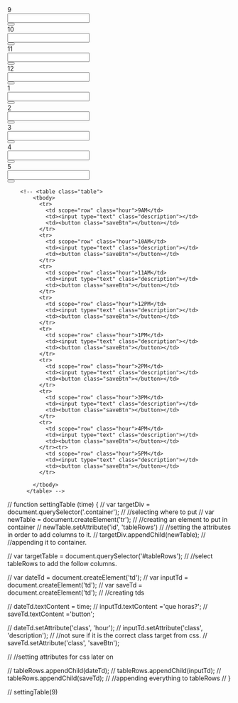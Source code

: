  <div class="table">
        <div class="row">
          <div class='col-md-1'>9</div>
          <div class='col-md-9'><input type='text'/></div>
          <div class='col-md-2'><button class='saveBtn'></button></div>
        </div>
        <div class="row">
          <div class='col-md-3'>10</div>
          <div class='col-md-6'><input type="text"/></div>
          <div class='col-md-3'><button class='saveBtn'></button></div>
        </div>
        <div class="row">
          <div class='col-md-3'>11</div>
          <div class='col-md-6'><input type="text"/></div>
          <div class='col-md-3'><button class='saveBtn'></button></div>
        </div>    
        <div class="row">
          <div class='col-md-3'>12</div>
          <div class='col-md-6'><input type="text"/></div>
          <div class='col-md-3'><button class='saveBtn'></button></div>
        </div>
        <div class="row">
          <div class='col-md-3'>1</div>
          <div class='col-md-6'><input type="text"/></div>
          <div class='col-md-3'><button class='saveBtn'></button></div>
        </div>
        <div class="row">
          <div class='col-md-3'>2</div>
          <div class='col-md-6'><input type="text"/></div>
          <div class='col-md-3'><button class='saveBtn'></button></div>
        </div>
        <div class="row">
          <div class='col-md-3'>3</div>
          <div class='col-md-6'><input type="text"/></div>
          <div class='col-md-3'><button class='saveBtn'></button></div>
        </div>
        <div class="row">
          <div class='col-md-3'>4</div>
          <div class='col-md-6'><input type="text"/></div>
          <div class='col-md-3'><button class='saveBtn'></button></div>
        </div>  
        <div class="row">
          <div class='col-md-3'>5</div>
          <div class='col-md-6'><input type="text"/></div>
          <div class='col-md-3'><button class='saveBtn'></button></div>
        </div>
      </div> 


        <!-- <table class="table">
            <tbody>
              <tr>
                <td scope="row" class="hour">9AM</td>
                <td><input type="text" class="description"></td>
                <td><button class="saveBtn"></button></td>
              </tr>
              <tr>
                <td scope="row" class="hour">10AM</td>
                <td><input type="text" class="description"></td>
                <td><button class="saveBtn"></button></td>
              </tr>
              <tr>
                <td scope="row" class="hour">11AM</td>
                <td><input type="text" class="description"></td>
                <td><button class="saveBtn"></button></td>
              </tr>
              <tr>
                <td scope="row" class="hour">12PM</td>
                <td><input type="text" class="description"></td>
                <td><button class="saveBtn"></button></td>
              </tr>
              <tr>
                <td scope="row" class="hour">1PM</td>
                <td><input type="text" class="description"></td>
                <td><button class="saveBtn"></button></td>
              </tr>
              <tr>
                <td scope="row" class="hour">2PM</td>
                <td><input type="text" class="description"></td>
                <td><button class="saveBtn"></button></td>
              </tr>
              <tr>
                <td scope="row" class="hour">3PM</td>
                <td><input type="text" class="description"></td>
                <td><button class="saveBtn"></button></td>
              </tr>
              <tr>
                <td scope="row" class="hour">4PM</td>
                <td><input type="text" class="description"></td>
                <td><button class="saveBtn"></button></td>
              </tr><tr>
                <td scope="row" class="hour">5PM</td>
                <td><input type="text" class="description"></td>
                <td><button class="saveBtn"></button></td>
              </tr>

            </tbody>
          </table> -->

// function settingTable (time) {
//   var targetDiv = document.querySelector('.container');
//   //selecting where to put
//   var newTable = document.createElement('tr');
//   //creating an element to put in container
//   newTable.setAttribute('id', 'tableRows')
//   //setting the attributes in order to add columns to it.
//   targetDiv.appendChild(newTable);
//   //appending it to container.

//   var targetTable = document.querySelector('#tableRows');
//   //select tableRows to add the follow columns.

//   var dateTd = document.createElement('td');
//   var inputTd = document.createElement('td');
//   var saveTd = document.createElement('td');
//   //creating tds

//   dateTd.textContent = time;
//   inputTd.textContent ='que horas?';
//   saveTd.textContent ='button';

//   dateTd.setAttribute('class', 'hour');
//   inputTd.setAttribute('class', 'description');
//   //not sure if it is the correct class target from css.
//   saveTd.setAttribute('class', 'saveBtn');

//   //setting attributes for css later on

//   tableRows.appendChild(dateTd);
//   tableRows.appendChild(inputTd);
//   tableRows.appendChild(saveTd);
//   //appending everything to tableRows
// }

// settingTable(9)